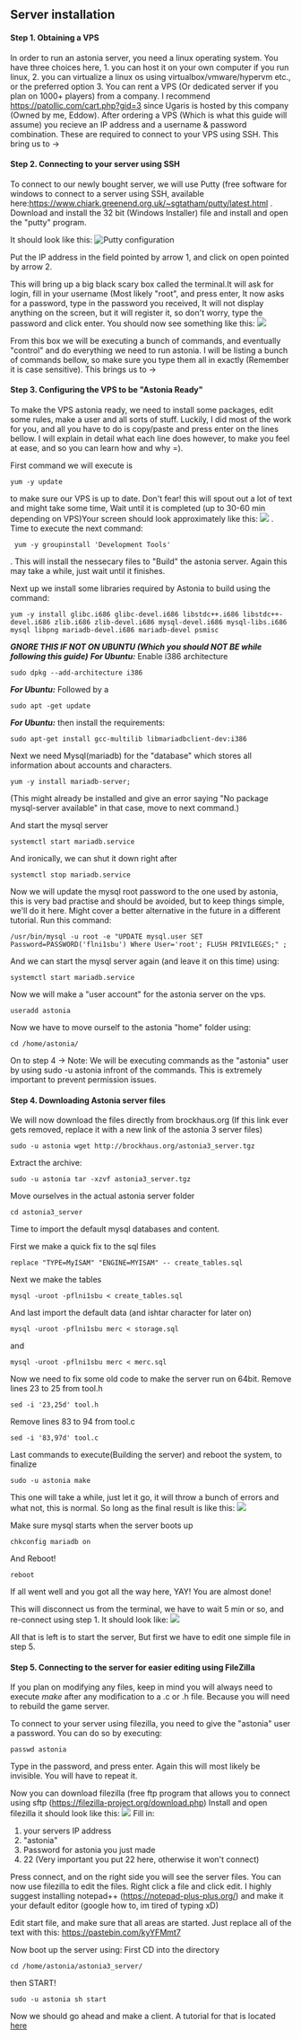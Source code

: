 ## Server installation

#### Step 1. Obtaining a VPS
 
In order to run an astonia server, you need a linux operating system. You have three choices here, 1. you can host it on your own computer if you run linux, 2. you can virtualize a linux os using virtualbox/vmware/hypervm etc., or the preferred option 3. You can rent a VPS (Or dedicated server if you plan on 1000+ players) from a company. I recommend https://patollic.com/cart.php?gid=3  since Ugaris is hosted by this company (Owned by me, Eddow). After ordering a VPS (Which is what this guide will assume) you recieve an IP address and a username & password combination. These are required to connect to your VPS using SSH. This bring us to ->
 
#### Step 2. Connecting to your server using SSH
 
To connect to our newly bought server, we will use Putty (free software for windows to connect to a server using SSH, available here:https://www.chiark.greenend.org.uk/~sgtatham/putty/latest.html . Download and install the 32 bit (Windows Installer) file and install and open the "putty" program.
 
It should look like this:
![Putty configuration](https://i.imgur.com/SYoCIFb.png "Putty configuration")
 
Put the IP address in the field pointed by arrow 1, and click on open pointed by arrow 2.
 
This will bring up a big black scary box called the terminal.It will ask for login, fill in your username (Most likely "root", and press enter, It now asks for a password, type in the password you received, It will not display anything on the screen, but it will register it, so don't worry, type the password and click enter. You should now see something like this:
![](https://i.imgur.com/XjHgofy.png "")
 
 From this box we will be executing a bunch of commands, and eventually "control" and do everything we need to run astonia. I will be listing a bunch of commands bellow, so make sure you type them all in exactly (Remember it is case sensitive). This brings us to ->
 
#### Step 3. Configuring the VPS to be "Astonia Ready"
 
To make the VPS astonia ready, we need to install some packages, edit some rules, make a user and all sorts of stuff. Luckily, I did most of the work for you, and all you have to do is copy/paste and press enter on the lines bellow. I will explain in detail what each line does however, to make you feel at ease, and so you can learn how and why =).
 
First command we will execute is
 ```Shell
 yum -y update
 ```
 to make sure our VPS is up to date. Don't fear! this will spout out a lot of text and might take some time, Wait until it is completed (up to 30-60 min depending on VPS)Your screen should look approximately like this: ![](https://i.imgur.com/jxxKQeT.png "") . Time to execute the next command:
```Shell
 yum -y groupinstall 'Development Tools'
```
 . This will install the nessecary files to "Build" the astonia server. Again this may take a while, just wait until it finishes.
 
Next up we install some libraries required by Astonia to build using the command:
```Shell 
yum -y install glibc.i686 glibc-devel.i686 libstdc++.i686 libstdc++-devel.i686 zlib.i686 zlib-devel.i686 mysql-devel.i686 mysql-libs.i686 mysql libpng mariadb-devel.i686 mariadb-devel psmisc
``` 
***GNORE THIS IF NOT ON UBUNTU (Which you should NOT BE while following this guide)***
***For Ubuntu:***
Enable i386 architecture
```shell
sudo dpkg --add-architecture i386
```
***For Ubuntu:***
Followed by a
```shell
sudo apt -get update
```
***For Ubuntu:***
then install the requirements:
```shell
sudo apt-get install gcc-multilib libmariadbclient-dev:i386
```

Next we need Mysql(mariadb) for the "database" which stores all information about accounts and characters.
```Shell 
yum -y install mariadb-server;
``` 
(This might already be installed and give an error saying "No package mysql-server available" in that case, move to next command.)
 
And start the mysql server
```Shell 
systemctl start mariadb.service
``` 
And ironically, we can shut it down right after
```Shell 
systemctl stop mariadb.service
``` 
Now we will update the mysql root password to the one used by astonia, this is very bad practise and should be avoided, but to keep things simple, we'll do it here. Might cover a better alternative in the future in a different tutorial. Run this command:
```Shell
/usr/bin/mysql -u root -e "UPDATE mysql.user SET Password=PASSWORD('flni1sbu') Where User='root'; FLUSH PRIVILEGES;" ;
```
 
And we can start the mysql server again (and leave it on this time) using:
```Shell 
systemctl start mariadb.service
``` 
Now we will make a "user account" for the astonia server on the vps.
```Shell 
useradd astonia
``` 
Now we have to move ourself to the astonia "home" folder using:
```Shell 
cd /home/astonia/
``` 
On to step 4 ->
Note: We will be executing commands as the "astonia" user by using sudo -u astonia infront of the commands. This is extremely important to prevent permission issues.
 
#### Step 4. Downloading Astonia server files
 
We will now download the files directly from brockhaus.org (If this link ever gets removed, replace it with a new link of the astonia 3 server files)
```Shell 
sudo -u astonia wget http://brockhaus.org/astonia3_server.tgz
``` 
Extract the archive:
```Shell 
sudo -u astonia tar -xzvf astonia3_server.tgz
``` 
Move ourselves in the actual astonia server folder
```Shell 
cd astonia3_server
``` 
Time to import the default mysql databases and content.
 
First we make a quick fix to the sql files
```Shell
replace "TYPE=MyISAM" "ENGINE=MYISAM" -- create_tables.sql
``` 
Next we make the tables
```Shell
mysql -uroot -pflni1sbu < create_tables.sql
```
And last import the default data (and ishtar character for later on)
```Shell
mysql -uroot -pflni1sbu merc < storage.sql
```
and
```Shell
mysql -uroot -pflni1sbu merc < merc.sql
``` 
Now we need to fix some old code to make the server run on 64bit.
Remove lines 23 to 25 from tool.h
```Shell
sed -i '23,25d' tool.h
```
Remove lines 83 to 94 from tool.c
```Shell
sed -i '83,97d' tool.c
```
Last commands to execute(Building the server) and reboot the system, to finalize
```Shell 
sudo -u astonia make
```
This one will take a while, just let it go, it will throw a bunch of errors and what not, this is normal. So long as the final result is like this:
![](https://i.imgur.com/3ZVLSF4.png "")
 
Make sure mysql starts when the server boots up
```Shell
chkconfig mariadb on
```
And Reboot!
```Shell
reboot
```
 
If all went well and you got all the way here, YAY! You are almost done!
 
This will disconnect us from the terminal, we have to wait 5 min or so, and re-connect using step 1. It should look like:
![](https://i.imgur.com/D2ndqpm.png "")
 
All that is left is to start the server, But first we have to edit one simple file in step 5.
 
 
#### Step 5. Connecting to the server for easier editing using FileZilla
If you plan on modifying any files, keep in mind you will always need to execute *make* after any modification to a .c or .h file. Because you will need to rebuild the game server.
 
To connect to your server using filezilla, you need to give the "astonia" user a password. You can do so by executing:
```Shell
passwd astonia
```

Type in the password, and press enter. Again this will most likely be invisible. You will have to repeat it.
 
Now you can download filezilla (free ftp program that allows you to connect using sftp (https://filezilla-project.org/download.php)
Install and open filezilla it should look like this:
![](https://i.imgur.com/gY11Cjw.png "")
Fill in:
1. your servers IP address
2. "astonia"
3. Password for astonia you just made
4. 22 (Very important you put 22 here, otherwise it won't connect)
 
Press connect, and on the right side you will see the server files. You can now use filezilla to edit the files. Right click a file and click edit. I highly suggest installing notepad++ (https://notepad-plus-plus.org/) and make it your default editor (google how to, im tired of typing xD)
 
Edit start file, and make sure that all areas are started. Just replace all of the text with this: https://pastebin.com/kyYFMmt7
 
 
Now boot up the server using:
First CD into the directory
```Shell
cd /home/astonia/astonia3_server/
```
then START!
```Shell
sudo -u astonia sh start
```

Now we should go ahead and make a client. A tutorial for that is located [here](../Astonia_3_Client/readme.md)
